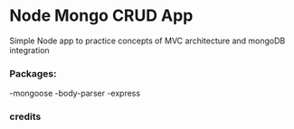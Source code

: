 #  Node Mongo CRUD App
Simple Node app to practice concepts of MVC architecture and mongoDB integration                                               
### Packages:
 -mongoose
 -body-parser
 -express

### credits

[tutorial]:https://codeburst.io/writing-a-crud-app-with-node-js-and-mongodb-e0827cbbdafb

